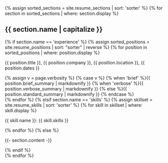 <div class="{{ include.theverbosity }}">
  {% assign sorted_sections = site.resume_sections | sort: 'sorter' %}
  {% for section in sorted_sections | where: section.display %}
    <div class="{{ section.name }}">
      <h2>{{ section.name | capitalize }}</h2>
      {% if section.name == 'experience' %}
        {% assign sorted_positions = site.resume_positions | sort: "sorter" | reverse %}
        {% for position in sorted_positions | where: position.display %}
          <div class="position">
            <div class="position-title">
              <p><span class="position-title">{{ position.title }}</span>, <span class="position-company">{{ position.company }}</span>, <span class="position-location">{{ position.location }}</span>, <span class="position-dates">{{ position.dates }}</span></p>
            </div>
            <div class="position-summary">
                  {% assign v = page.verbosity %}
                  {% case v %}
                    {% when 'brief' %}{{ position.brief_summary | markdownify }}
                    {% when 'verbose' %}{{ position.verbose_summary | markdownify }}
                    {% else %}{{ position.standard_summary | markdownify }}
                  {% endcase %}
            </div>
          </div>
        {% endfor %}
      {% elsif section.name == 'skills' %}
        {% assign skillset = site.resume_skills | sort: 'sorter' %}
        {% for skill in skillset | where: skill.display %}
          <div class="skills">
            <p><span class="skill-name">{{ skill.name }}</span>: <span class="skill-skills">{{ skill.skills }}</span></p>
          </div>
        {% endfor %}
      {% else %}
        <div class="other-content">
          <p class="other-content">{{- section.content -}}</p>
        </div>
      {% endif %}
  </div>
  {% endfor %}
</div>
